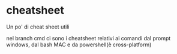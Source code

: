 # cheatsheet
Un po' di cheat sheet utili

nel branch cmd ci sono i cheatsheet relativi ai comandi dal prompt windows, dal bash MAC e da powershell(è cross-platform)
